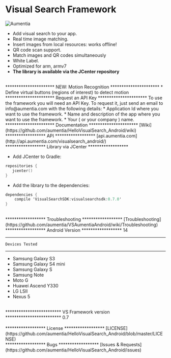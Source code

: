 Visual Search Framework
=======================

<p align="left" >
  <img src="http://www.aumentia.com/images/sdks/vrbuttonsdk.png" alt="Aumentia" title="Aumentia">
</p>

* Add visual search to your app.
* Real time image matching.
* Insert images from local resources: works offline!
* QR code scan support.
* Match images and QR codes simultaneously
* White Label.
* Optimized for arm, armv7
* <b> The library is available via the JCenter repository </b>

<br>
**********************
    NEW: Motion Recognition
**********************
* Define virtual buttons (regions of interest) to detect motion

<br>
**********************
    Request an API Key
**********************
To use the framework you will need an API Key. To request it, just send an email to info@aumentia.com with the following details:
* Application Id where you want to use the framework.
* Name and description of the app where you want to use the framework.
* Your ( or your company ) name.

<br>
**********************
    Documentation
**********************
[Wiki](https://github.com/aumentia/HelloVisualSearch_Android/wiki)


<br>
******************
    API
******************
[api.aumentia.com](http://api.aumentia.com/visualsearch_android/)

<br>
******************
    Library via JCenter
******************

* Add JCenter to Gradle:
```objective-c
repositories {  
   jcenter()  
}
```

* Add the library to the dependencies:

```objective-c
dependencies {
    compile 'VisualSearchSDK:visualsearchsdk:0.7.0'
}
```

<br>
******************
    Troubleshooting
******************
[Troubleshooting](https://github.com/aumentia/VSAumentiaAndroid/wiki/Troubleshooting)


<br>
******************
   Android Version
******************
14

******************
    Devices Tested
******************
* Samsung Galaxy S3
* Samsung Galaxy S4 mini
* Samsung Galaxy S
* Samsung Note
* Moto G
* Huawei Ascend Y330
* LG LSII
* Nexus 5

<br>
*************************
     VS Framework version
*************************
0.7

<br>
 
 <br>
******************
    License
******************
[LICENSE](https://github.com/aumentia/HelloVisualSearch_Android/blob/master/LICENSE)

<br>
******************
    Bugs
******************
[Issues & Requests](https://github.com/aumentia/HelloVisualSearch_Android/issues)
